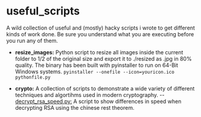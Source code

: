 # useful_scripts
A wild collection of useful and (mostly) hacky scripts i wrote to get different kinds of work done. Be sure you understand what you are executing before you run any of them.

- **resize_images:** Python script to resize all images inside the current folder to 1/2 of the original size and export it to ./resized as .jpg in 80% quality. 
The binary has been built with pyinstaller to run on 64-Bit Windows systems.
```pyinstaller --onefile --icon=youricon.ico pythonfile.py```

- **crypto:** A collection of scripts to demonstrate a wide variety of different techniques and algortihms used in modern cryptography.
-- <ins>decrypt_rsa_speed.py:</ins> A script to show differences in speed when decrypting RSA using the chinese rest theorem.
